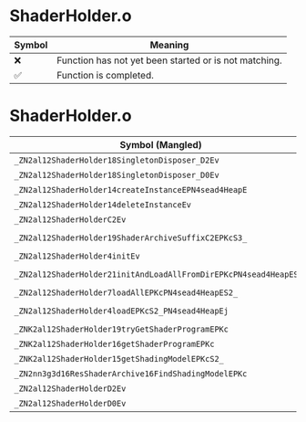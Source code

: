 # ShaderHolder.o
| Symbol | Meaning 
| ------------- | ------------- 
| :x: | Function has not yet been started or is not matching. 
| :white_check_mark: | Function is completed. 


# ShaderHolder.o
| Symbol (Mangled) | Symbol (Demangled) | Decompiled? |
| ------------- |  ------------- | ------------- |
| `_ZN2al12ShaderHolder18SingletonDisposer_D2Ev` | `al::ShaderHolder::SingletonDisposer_::~SingletonDisposer_()` | :x: |
| `_ZN2al12ShaderHolder18SingletonDisposer_D0Ev` | `al::ShaderHolder::SingletonDisposer_::~SingletonDisposer_()` | :x: |
| `_ZN2al12ShaderHolder14createInstanceEPN4sead4HeapE` | `al::ShaderHolder::createInstance(sead::Heap *)` | :x: |
| `_ZN2al12ShaderHolder14deleteInstanceEv` | `al::ShaderHolder::deleteInstance(void)` | :x: |
| `_ZN2al12ShaderHolderC2Ev` | `al::ShaderHolder::ShaderHolder(void)` | :x: |
| `_ZN2al12ShaderHolder19ShaderArchiveSuffixC2EPKcS3_` | `al::ShaderHolder::ShaderArchiveSuffix::ShaderArchiveSuffix(char const*,char const*)` | :x: |
| `_ZN2al12ShaderHolder4initEv` | `al::ShaderHolder::init(void)` | :x: |
| `_ZN2al12ShaderHolder21initAndLoadAllFromDirEPKcPN4sead4HeapES5_` | `al::ShaderHolder::initAndLoadAllFromDir(char const*,sead::Heap *,sead::Heap *)` | :x: |
| `_ZN2al12ShaderHolder7loadAllEPKcPN4sead4HeapES2_` | `al::ShaderHolder::loadAll(char const*,sead::Heap *,char const*)` | :x: |
| `_ZN2al12ShaderHolder4loadEPKcS2_PN4sead4HeapEj` | `al::ShaderHolder::load(char const*,char const*,sead::Heap *,unsigned int)` | :x: |
| `_ZNK2al12ShaderHolder19tryGetShaderProgramEPKc` | `al::ShaderHolder::tryGetShaderProgram(char const*)const` | :x: |
| `_ZNK2al12ShaderHolder16getShaderProgramEPKc` | `al::ShaderHolder::getShaderProgram(char const*)const` | :x: |
| `_ZNK2al12ShaderHolder15getShadingModelEPKcS2_` | `al::ShaderHolder::getShadingModel(char const*,char const*)const` | :x: |
| `_ZN2nn3g3d16ResShaderArchive16FindShadingModelEPKc` | `nn::g3d::ResShaderArchive::FindShadingModel(char const*)` | :x: |
| `_ZN2al12ShaderHolderD2Ev` | `al::ShaderHolder::~ShaderHolder()` | :x: |
| `_ZN2al12ShaderHolderD0Ev` | `al::ShaderHolder::~ShaderHolder()` | :x: |
